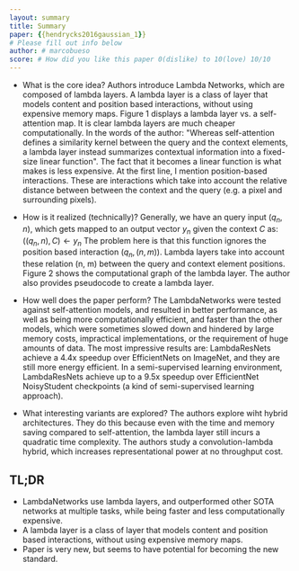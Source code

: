 ```yaml
---
layout: summary
title: Summary
paper: {{hendrycks2016gaussian_1}}
# Please fill out info below
author: # marcobueso
score: # How did you like this paper 0(dislike) to 10(love) 10/10
---
```



* What is the core idea?
Authors introduce Lambda Networks, which are composed of lambda layers.
A lambda layer is a class of layer that models content and position based interactions, without using expensive memory maps.
Figure 1 displays a lambda layer vs. a self-attention map. It is clear lambda layers are much cheaper computationally.
In the words of the author: "Whereas self-attention defines a similarity kernel between the query and the context elements, a lambda layer instead summarizes contextual information into a fixed-size linear function". The fact that it becomes a linear function is what makes is less expensive.
At the first line, I mention position-based interactions. These are interactions which take into account the relative distance between between the context and the query (e.g. a pixel and surrounding pixels).

* How is it realized (technically)?
Generally, we have an query input $(q_n, n)$, which gets mapped to an output vector $y_n$ given the context $C$ as:
$((q_n, n),C)\leftarrow y_n$
The problem here is that this function ignores the position based interaction $(q_n, (n,m))$. Lambda layers take into account these relation (n, m) between the query and context element positions.
Figure 2 shows the computational graph of the lambda layer.
The author also provides pseudocode to create a lambda layer.

* How well does the paper perform?
The LambdaNetworks were tested against self-attention models, and resulted in better performance, as well as being more computationally efficient, and faster than the other models, which were sometimes slowed down and hindered by large memory costs, impractical implementations, or the requirement of huge amounts of data.
The most impressive results are:
LambdaResNets achieve a 4.4x speedup over EfficientNets on ImageNet, and they are still more energy efficient.
In a semi-supervised learning environment, LambdaResNets achieve up to a 9.5x speedup over EfficientNet NoisyStudent checkpoints (a kind of semi-supervised learning approach).


* What interesting variants are explored?
The authors explore wiht hybrid architectures. They do this because even with the time and memory saving compared to self-attention, the lambda layer still incurs a quadratic time complexity. The authors study a convolution-lambda hybrid, which increases representational power at no throughput cost.



## TL;DR
* LambdaNetworks use lambda layers, and outperformed other SOTA networks at multiple tasks, while being faster and less computationally expensive.
* A lambda layer is a class of layer that models content and position based interactions, without using expensive memory maps.
* Paper is very new, but seems to have potential for becoming the new standard.
